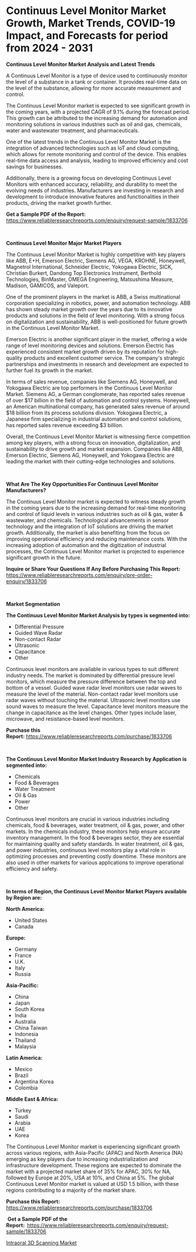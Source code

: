 <p><h1>Continuus Level Monitor Market Growth, Market Trends, COVID-19 Impact, and Forecasts for period from 2024 - 2031</h1></p><p><strong>Continuus Level Monitor Market Analysis and Latest Trends</strong></p>
<p><p>A Continuus Level Monitor is a type of device used to continuously monitor the level of a substance in a tank or container. It provides real-time data on the level of the substance, allowing for more accurate measurement and control.</p><p>The Continuus Level Monitor market is expected to see significant growth in the coming years, with a projected CAGR of 9.1% during the forecast period. This growth can be attributed to the increasing demand for automation and monitoring solutions in various industries such as oil and gas, chemicals, water and wastewater treatment, and pharmaceuticals.</p><p>One of the latest trends in the Continuus Level Monitor Market is the integration of advanced technologies such as IoT and cloud computing, which allows for remote monitoring and control of the device. This enables real-time data access and analysis, leading to improved efficiency and cost savings for businesses.</p><p>Additionally, there is a growing focus on developing Continuus Level Monitors with enhanced accuracy, reliability, and durability to meet the evolving needs of industries. Manufacturers are investing in research and development to introduce innovative features and functionalities in their products, driving the market growth further.</p></p>
<p><strong>Get a Sample PDF of the Report:&nbsp;</strong> <a href="https://www.reliableresearchreports.com/enquiry/request-sample/1833706">https://www.reliableresearchreports.com/enquiry/request-sample/1833706</a></p>
<p>&nbsp;</p>
<p><strong>Continuus Level Monitor Major Market Players</strong></p>
<p><p>The Continuus Level Monitor Market is highly competitive with key players like ABB, E+H, Emerson Electric, Siemens AG, VEGA, KROHNE, Honeywell, Magnetrol International, Schneider Electric, Yokogawa Electric, SICK, Christian Burkert, Dandong Top Electronics Instrument, Berthold Technologies, BinMaster, OMEGA Engineering, Matsushima Measure, Madison, GAMICOS, and Valeport. </p><p>One of the prominent players in the market is ABB, a Swiss multinational corporation specializing in robotics, power, and automation technology. ABB has shown steady market growth over the years due to its innovative products and solutions in the field of level monitoring. With a strong focus on digitalization and sustainability, ABB is well-positioned for future growth in the Continuus Level Monitor Market.</p><p>Emerson Electric is another significant player in the market, offering a wide range of level monitoring devices and solutions. Emerson Electric has experienced consistent market growth driven by its reputation for high-quality products and excellent customer service. The company's strategic partnerships and investments in research and development are expected to further fuel its growth in the market.</p><p>In terms of sales revenue, companies like Siemens AG, Honeywell, and Yokogawa Electric are top performers in the Continuus Level Monitor Market. Siemens AG, a German conglomerate, has reported sales revenue of over $17 billion in the field of automation and control systems. Honeywell, an American multinational company, has generated sales revenue of around $18 billion from its process solutions division. Yokogawa Electric, a Japanese firm specializing in industrial automation and control solutions, has reported sales revenue exceeding $3 billion.</p><p>Overall, the Continuus Level Monitor Market is witnessing fierce competition among key players, with a strong focus on innovation, digitalization, and sustainability to drive growth and market expansion. Companies like ABB, Emerson Electric, Siemens AG, Honeywell, and Yokogawa Electric are leading the market with their cutting-edge technologies and solutions.</p></p>
<p>&nbsp;</p>
<p><strong>What Are The Key Opportunities For Continuus Level Monitor Manufacturers?</strong></p>
<p><p>The Continuus Level Monitor market is expected to witness steady growth in the coming years due to the increasing demand for real-time monitoring and control of liquid levels in various industries such as oil & gas, water & wastewater, and chemicals. Technological advancements in sensor technology and the integration of IoT solutions are driving the market growth. Additionally, the market is also benefiting from the focus on improving operational efficiency and reducing maintenance costs. With the increasing adoption of automation and the digitization of industrial processes, the Continuus Level Monitor market is projected to experience significant growth in the future.</p></p>
<p><strong>Inquire or Share Your Questions If Any Before Purchasing This Report:</strong> <a href="https://www.reliableresearchreports.com/enquiry/pre-order-enquiry/1833706">https://www.reliableresearchreports.com/enquiry/pre-order-enquiry/1833706</a></p>
<p>&nbsp;</p>
<p><strong>Market Segmentation</strong></p>
<p><strong>The Continuus Level Monitor Market Analysis by types is segmented into:</strong></p>
<p><ul><li>Differential Pressure</li><li>Guided Wave Radar</li><li>Non-contact Radar</li><li>Ultrasonic</li><li>Capacitance</li><li>Other</li></ul></p>
<p><p>Continuous level monitors are available in various types to suit different industry needs. The market is dominated by differential pressure level monitors, which measure the pressure difference between the top and bottom of a vessel. Guided wave radar level monitors use radar waves to measure the level of the material. Non-contact radar level monitors use radar waves without touching the material. Ultrasonic level monitors use sound waves to measure the level. Capacitance level monitors measure the change in capacitance as the level changes. Other types include laser, microwave, and resistance-based level monitors.</p></p>
<p><strong>Purchase this Report:&nbsp;</strong><a href="https://www.reliableresearchreports.com/purchase/1833706">https://www.reliableresearchreports.com/purchase/1833706</a></p>
<p>&nbsp;</p>
<p><strong>The Continuus Level Monitor Market Industry Research by Application is segmented into:</strong></p>
<p><ul><li>Chemicals</li><li>Food & Beverages</li><li>Water Treatment</li><li>Oil & Gas</li><li>Power</li><li>Other</li></ul></p>
<p><p>Continuous level monitors are crucial in various industries including chemicals, food & beverages, water treatment, oil & gas, power, and other markets. In the chemicals industry, these monitors help ensure accurate inventory management. In the food & beverages sector, they are essential for maintaining quality and safety standards. In water treatment, oil & gas, and power industries, continuous level monitors play a vital role in optimizing processes and preventing costly downtime. These monitors are also used in other markets for various applications to improve operational efficiency and safety.</p></p>
<p>&nbsp;</p>
<p><strong>In terms of Region, the Continuus Level Monitor Market Players available by Region are:</strong></p>
<p>
    <p> <strong> North America: </strong>
        <ul>
            <li>United States</li>
            <li>Canada</li>
        </ul>
        </p> 
    <p> <strong> Europe: </strong>
        <ul>
            <li>Germany</li>
            <li>France</li>
            <li>U.K.</li>
            <li>Italy</li>
            <li>Russia</li>
        </ul>
        </p> 
    <p> <strong> Asia-Pacific: </strong>
        <ul>
            <li>China</li>
            <li>Japan</li>
            <li>South Korea</li>
            <li>India</li>
            <li>Australia</li>
            <li>China Taiwan</li>
            <li>Indonesia</li>
            <li>Thailand</li>
            <li>Malaysia</li>
        </ul>
        </p> 
    <p> <strong> Latin America: </strong>
        <ul>
            <li>Mexico</li>
            <li>Brazil</li>
            <li>Argentina Korea</li>
            <li>Colombia</li>
        </ul>
        </p> 
    <p> <strong> Middle East & Africa: </strong>
        <ul>
            <li>Turkey</li>
            <li>Saudi</li>
            <li>Arabia</li>
            <li>UAE</li>
            <li>Korea</li>
        </ul>
    </p>
    </p>
<p><p>The Continuous Level Monitor market is experiencing significant growth across various regions, with Asia-Pacific (APAC) and North America (NA) emerging as key players due to increasing industrialization and infrastructure development. These regions are expected to dominate the market with a projected market share of 35% for APAC, 30% for NA, followed by Europe at 20%, USA at 10%, and China at 5%. The global Continuous Level Monitor market is valued at USD 1.5 billion, with these regions contributing to a majority of the market share.</p></p>
<p><strong>Purchase this Report: </strong><a href="https://www.reliableresearchreports.com/purchase/1833706">https://www.reliableresearchreports.com/purchase/1833706</a></p>
<p>&nbsp;<strong>Get a Sample PDF of the Report:&nbsp;&nbsp;</strong><a href="https://www.reliableresearchreports.com/enquiry/request-sample/1833706">https://www.reliableresearchreports.com/enquiry/request-sample/1833706</a></p>
<p><strong></strong></p>
<p><p><a href="https://github.com/kosella/Market-Research-Report-List-2/blob/main/intraoral-3d-scanning-market.md">Intraoral 3D Scanning Market</a></p></p>
